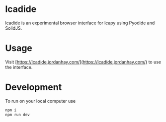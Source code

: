 # lcadide

lcadide is an experimental browser interface for lcapy using Pyodide and SolidJS.

# Usage

Visit [https://lcadide.jordanhay.com/](https://lcadide.jordanhay.com/) to use the interface.

# Development

To run on your local computer use

```bash
npm i
npm run dev
```
